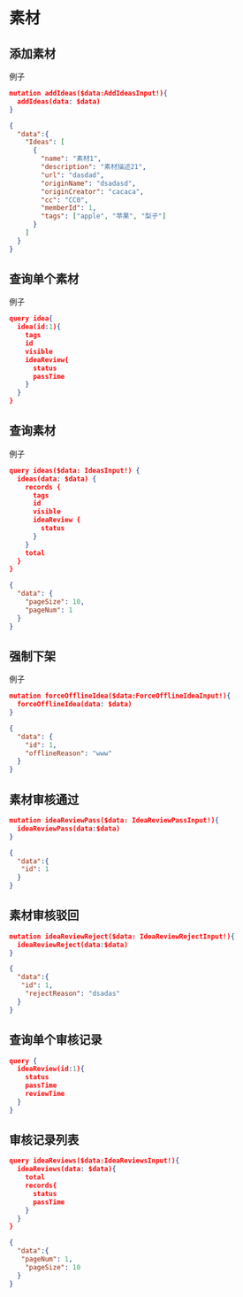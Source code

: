 # 素材
## 添加素材
例子
```json
mutation addIdeas($data:AddIdeasInput!){
  addIdeas(data: $data)
}
```
```json
{
  "data":{
    "Ideas": [
      {
        "name": "素材1",
        "description": "素材描述21",
        "url": "dasdad",
        "originName": "dsadasd",
        "originCreator": "cacaca",
        "cc": "CC0",
        "memberId": 1,
        "tags": ["apple", "苹果", "梨子"]
      }
    ]
  }
}
```

## 查询单个素材
例子
```json
query idea{
  idea(id:1){
    tags
    id
    visible
    ideaReview{
      status
      passTime
    }
  }
}
```
## 查询素材
例子
```json
query ideas($data: IdeasInput!) {
  ideas(data: $data) {
    records {
      tags
      id
      visible
      ideaReview {
        status
      }
    }
    total
  }
}
```
```json
{
  "data": {
    "pageSize": 10,
    "pageNum": 1
  }
}
```

## 强制下架
例子
```json
mutation forceOfflineIdea($data:ForceOfflineIdeaInput!){
  forceOfflineIdea(data: $data)
}
```
```json
{
  "data": {
    "id": 1,
    "offlineReason": "www"
  }
}
```


## 素材审核通过
```json
mutation ideaReviewPass($data: IdeaReviewPassInput!){
  ideaReviewPass(data:$data)
}
```
```json
{
  "data":{
   "id": 1
  }
}
```
## 素材审核驳回
```json
mutation ideaReviewReject($data: IdeaReviewRejectInput!){
  ideaReviewReject(data:$data)
}
```
```json
{
  "data":{
   "id": 1,
    "rejectReason": "dsadas"
  }
}
```

## 查询单个审核记录
```json
query {
  ideaReview(id:1){
    status
    passTime
    reviewTime
  }
}
```

## 审核记录列表
```json
query ideaReviews($data:IdeaReviewsInput!){
  ideaReviews(data: $data){
    total
    records{
      status
      passTime
    }
  }
}
```
```json
{
  "data":{
   "pageNum": 1,
    "pageSize": 10
  }
}
```
